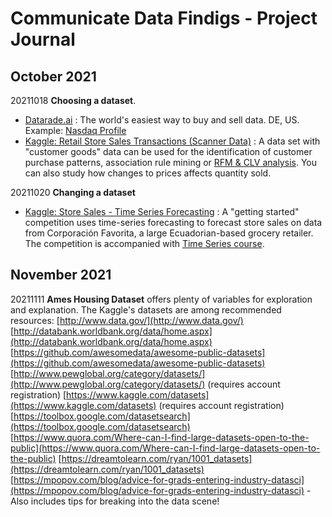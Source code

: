 # Communicate Data Findigs - Project Journal
## October 2021
20211018 **Choosing a dataset**.
- [Datarade.ai](https://about.datarade.ai/) : The world's easiest way to buy and sell data. DE, US. Example: [Nasdaq Profile](https://datarade.ai/data-providers/nasdaq-market-data-feeds/profile)
- [Kaggle: Retail Store Sales Transactions (Scanner Data)](https://www.kaggle.com/marian447/retail-store-sales-transactions) : A data set with "customer goods" data can be used for the identification of customer purchase patterns, association rule mining or [RFM & CLV analysis](https://www.analyticsvidhya.com/blog/2021/04/customer-lifetime-value-using-rfm-analysis/). You can also study how changes to prices affects quantity sold.

20211020 **Changing a dataset**
- [Kaggle: Store Sales - Time Series Forecasting](https://www.kaggle.com/c/store-sales-time-series-forecasting) : A "getting started" competition uses time-series forecasting to forecast store sales on data from Corporación Favorita, a large Ecuadorian-based grocery retailer. The competition is accompanied  with [Time Series course](https://www.kaggle.com/learn/time-series).

## November 2021
20211111 **Ames Housing Dataset** offers plenty of variables for exploration and explanation. The Kaggle's datasets are among recommended resources:
[http://www.data.gov/](http://www.data.gov/)
[http://databank.worldbank.org/data/home.aspx](http://databank.worldbank.org/data/home.aspx)
[https://github.com/awesomedata/awesome-public-datasets](https://github.com/awesomedata/awesome-public-datasets)
[http://www.pewglobal.org/category/datasets/](http://www.pewglobal.org/category/datasets/) (requires account registration)
[https://www.kaggle.com/datasets](https://www.kaggle.com/datasets) (requires account registration)
[https://toolbox.google.com/datasetsearch](https://toolbox.google.com/datasetsearch)
[https://www.quora.com/Where-can-I-find-large-datasets-open-to-the-public](https://www.quora.com/Where-can-I-find-large-datasets-open-to-the-public)
[https://dreamtolearn.com/ryan/1001_datasets](https://dreamtolearn.com/ryan/1001_datasets)
[https://mpopov.com/blog/advice-for-grads-entering-industry-datasci](https://mpopov.com/blog/advice-for-grads-entering-industry-datasci) - Also includes tips for breaking into the data scene!
